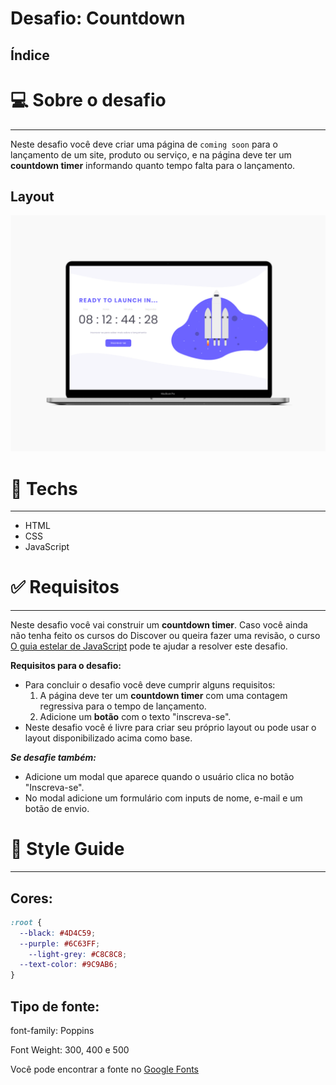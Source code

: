 # Desafio: Countdown

## **Índice**

# 💻 Sobre o desafio

---

Neste desafio você deve criar uma página de `coming soon` para o lançamento de um site, produto ou serviço, e na página deve ter um **countdown timer** informando quanto tempo falta para o lançamento.

## Layout

![MacBook Pro 16 inch.png](assets\images\MacBook_Pro_16_inch.png)

# 🚀 **Techs**

---

- HTML
- CSS
- JavaScript

# ✅ **Requisitos**

---

Neste desafio você vai construir um **countdown timer**. Caso você ainda não tenha feito os cursos do Discover ou queira fazer uma revisão, o curso [O guia estelar de JavaScript](https://app.rocketseat.com.br/node/o-guia-estelar-de-java-script) pode te ajudar a resolver este desafio.

**Requisitos para o desafio:**

- Para concluir o desafio você deve cumprir alguns requisitos:
    1. A página deve ter um **countdown timer** com uma contagem regressiva para o tempo de lançamento.
    2. Adicione um **botão** com o texto "inscreva-se".
- Neste desafio você é livre para criar seu próprio layout ou pode usar o layout disponibilizado acima como base.

***Se desafie também:***

- Adicione um modal que aparece quando o usuário clica no botão "Inscreva-se".
- No modal adicione um formulário com inputs de nome, e-mail e um botão de envio.

# 🎨 Style Guide

---

## **Cores:**

```css
:root {
  --black: #4D4C59;
  --purple: #6C63FF;
	--light-grey: #C8C8C8;
  --text-color: #9C9AB6;
}
```

## **Tipo de fonte:**

font-family: Poppins 

Font Weight: 300, 400 e 500

Você pode encontrar a fonte no [Google Fonts](https://fonts.google.com/)